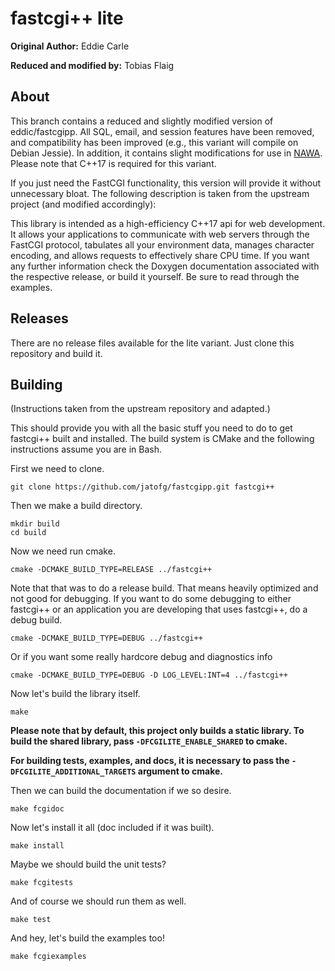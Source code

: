 # fastcgi++ lite #

**Original Author:** Eddie Carle

**Reduced and modified by:** Tobias Flaig

## About ##

This branch contains a reduced and slightly modified version of eddic/fastcgipp. 
All SQL, email, and session features have been removed, and compatibility has 
been improved (e.g., this variant will compile on Debian Jessie). In addition,
it contains slight modifications for use in [NAWA](https://github.com/jatofg/nawa).
Please note that C++17 is required for this variant.

If you just need the FastCGI functionality, this version will provide it 
without unnecessary bloat. The following description is taken from the 
upstream project (and modified accordingly):

This library is intended as a high-efficiency C++17 api for web development. It
allows your applications to communicate with web servers through the FastCGI
protocol, tabulates all your environment data, manages character encoding, and
allows requests to effectively share CPU time. If you want any further
information check the Doxygen documentation associated with the respective
release, or build it yourself. Be sure to read through the examples.

## Releases ##

There are no release files available for the lite variant. Just clone this 
repository and build it.

## Building ##

(Instructions taken from the upstream repository and adapted.)

This should provide you with all the basic stuff you need to do to get fastcgi++
built and installed. The build system is CMake and the following instructions
assume you are in Bash.

First we need to clone.

    git clone https://github.com/jatofg/fastcgipp.git fastcgi++

Then we make a build directory.

    mkdir build
    cd build

Now we need run cmake.

    cmake -DCMAKE_BUILD_TYPE=RELEASE ../fastcgi++

Note that that was to do a release build. That means heavily optimized and not
good for debugging. If you want to do some debugging to either fastcgi++ or an
application you are developing that uses fastcgi++, do a debug build.

    cmake -DCMAKE_BUILD_TYPE=DEBUG ../fastcgi++

Or if you want some really hardcore debug and diagnostics info

    cmake -DCMAKE_BUILD_TYPE=DEBUG -D LOG_LEVEL:INT=4 ../fastcgi++

Now let's build the library itself.

    make

**Please note that by default, this project only builds a static library. 
To build the shared library, pass `-DFCGILITE_ENABLE_SHARED` to cmake.**

**For building tests, examples, and docs, it is necessary to pass the
`-DFCGILITE_ADDITIONAL_TARGETS` argument to cmake.**

Then we can build the documentation if we so desire.

    make fcgidoc

Now let's install it all (doc included if it was built).

    make install

Maybe we should build the unit tests?

    make fcgitests

And of course we should run them as well.

    make test

And hey, let's build the examples too!

    make fcgiexamples
